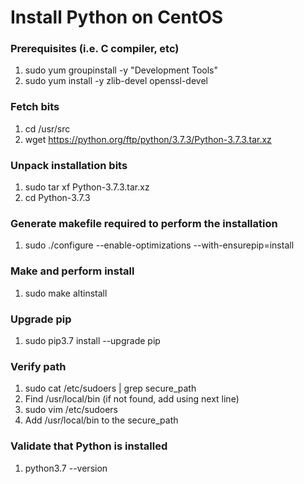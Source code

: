 # Install Python on CentOS

### Prerequisites (i.e. C compiler, etc)
1. sudo yum groupinstall -y "Development Tools"
1. sudo yum install -y zlib-devel openssl-devel

### Fetch bits
1. cd /usr/src
1. wget https://python.org/ftp/python/3.7.3/Python-3.7.3.tar.xz

### Unpack installation bits
1. sudo tar xf Python-3.7.3.tar.xz
1. cd Python-3.7.3

### Generate makefile required to perform the installation
1. sudo ./configure --enable-optimizations --with-ensurepip=install

### Make and perform install
1. sudo make altinstall

### Upgrade pip
1. sudo pip3.7 install --upgrade pip

### Verify path
1. sudo cat /etc/sudoers | grep secure_path
1. Find /usr/local/bin (if not found, add using next line)
1. sudo vim /etc/sudoers
1. Add /usr/local/bin to the secure_path

### Validate that Python is installed
1. python3.7 --version
